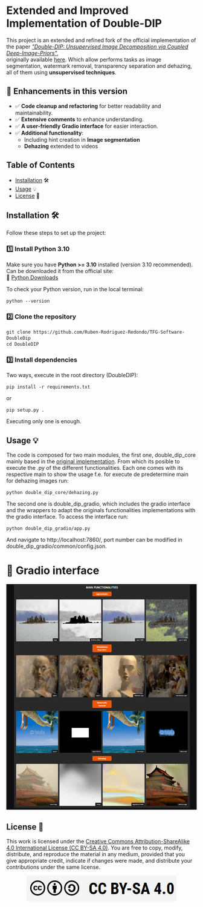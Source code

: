 # Extended and Improved Implementation of Double-DIP  

This project is an extended and refined fork of the official implementation of the paper [*"Double-DIP: Unsupervised Image Decomposition via Coupled Deep-Image-Priors"*](http://www.wisdom.weizmann.ac.il/~vision/DoubleDIP/resources/DoubleDIP.pdf),  
originally available [here](https://github.com/yossigandelsman/DoubleDIP/tree/master). Which allow performs tasks as
image segmentation, watermark removal, transparency separation and dehazing, all of them using **unsupervised techniques**.

## 🚀 Enhancements in this version  
- ✅ **Code cleanup and refactoring** for better readability and maintainability.  
- ✅ **Extensive comments** to enhance understanding.  
- ✅ **A user-friendly Gradio interface** for easier interaction.  
- ✅ **Additional functionality**:  
  -  Including hint creation in **Image segmentation**
  -  **Dehazing** extended to videos  

## Table of Contents
- [Installation](#installation) 🛠️
- [Usage](#usage) 💡
- [License](#license) 📜

## Installation 🛠️
Follow these steps to set up the project:  

### 1️⃣ Install Python 3.10  
Make sure you have **Python >= 3.10** installed (version 3.10 recommended). Can be downloaded it from the official site:  
🔗 [Python Downloads](https://www.python.org/downloads/)  

To check your Python version, run in the local terminal:  
```
python --version
```
### 2️⃣ Clone the repository
```
git clone https://github.com/Ruben-Rodriguez-Redondo/TFG-Software-DoubleDip 
cd DoubleDIP  
```
### 3️⃣ ️Install dependencies
Two ways, execute in the root directory (DoubleDIP):
```
pip install -r requirements.txt  
```
or 
```
pip setup.py .
```
Executing only one is enough.

## Usage 💡
The code is composed for two main modules, the first one, double_dip_core mainly based in
the [original implementation](https://github.com/yossigandelsman/DoubleDIP/tree/master). From which its posible to
execute the .py of the different functionalities. Each one comes with its respective main to show the usage f.e. for execute de predetermine main
for dehazing images run:
```
python double_dip_core/dehazing.py
```

The second one is double_dip_gradio, which includes the gradio interface and  the wrappers to adapt the originals functionalities implementations
with the gradio interface. To access the interface run: 
```
python double_dip_gradio/app.py 
```
And navigate to http://localhost:7860/, port number can be modified in double_dip_gradio/common/config.json.

# 📸 Gradio interface
<div align="center">
  <img  src = "/figs/main_functionalities.png" alt = "Main Functionalities">
</div>

## License 📜

This work is licensed under the [Creative Commons Attribution-ShareAlike 4.0 International License (CC BY-SA 4.0)](https://creativecommons.org/licenses/by-sa/4.0/).
You are free to copy, modify, distribute, and reproduce the material in any medium, provided that you give appropriate credit, indicate if changes were made, and distribute your contributions under the same license.

<div align="center">
  <img src="/figs/license.png" alt="License">
</div>
